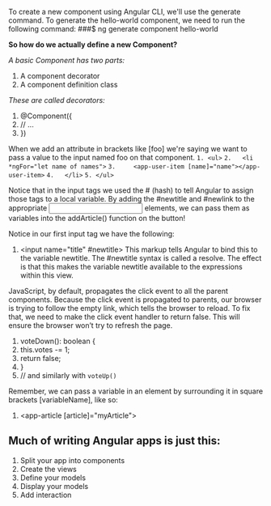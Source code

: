 

To create a new component using Angular CLI, we'll use the generate command.
To generate the hello-world component, we need to run the following command:
###$ ng generate component hello-world

**So how do we actually define a new Component?**

*A basic Component has two parts:*
1. A component decorator
2. A component definition class

*These are called decorators:*
1. @Component({
2.   // ...
3. })

When we add an attribute in brackets like [foo] we're saying we want to pass a value to the input
named foo on that component.
`1. <ul>`
`2.   <li *ngFor="let name of names">`
`3.     <app-user-item [name]="name"></app-user-item>`
`4.   </li>`
`5. </ul>`

Notice that in the input tags we used the # (hash) to tell Angular to assign those tags to a local
variable. By adding the #newtitle and #newlink to the appropriate <input /> elements, we can
pass them as variables into the addArticle() function on the button!

Notice in our first input tag we have the following: 
1. <input name="title" #newtitle>
This markup tells Angular to bind this to the variable newtitle. 
The #newtitle syntax is called a resolve. 
The effect is that this makes the variable newtitle available to the expressions within this view.

JavaScript, by default, propagates the click event to all the parent components. 
Because the click event is propagated to parents, 
our browser is trying to follow the empty link, 
which tells the browser to reload.
To fix that, we need to make the click event handler to return false.
This will ensure the browser won’t try to refresh the page.
1. voteDown(): boolean {
2.   this.votes -= 1;
3.   return false;
4. }
5. // and similarly with `voteUp()`

Remember, we can pass a variable in an element by surrounding it in square brackets
[variableName], like so:
1. <app-article [article]="myArticle"></app-article>

## Much of writing Angular apps is just this:
1. Split your app into components
2. Create the views
3. Define your models
4. Display your models
5. Add interaction


